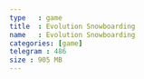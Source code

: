 ```yaml
---
type   : game
title  : Evolution Snowboarding
name   : Evolution Snowboarding
categories: [game]
telegram : 486
size : 905 MB
---
```



